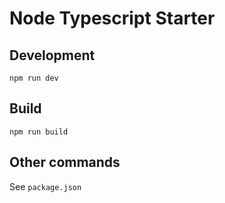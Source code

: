 # Node Typescript Starter

## Development
```
npm run dev
```

## Build
```
npm run build
```

## Other commands
See `package.json`